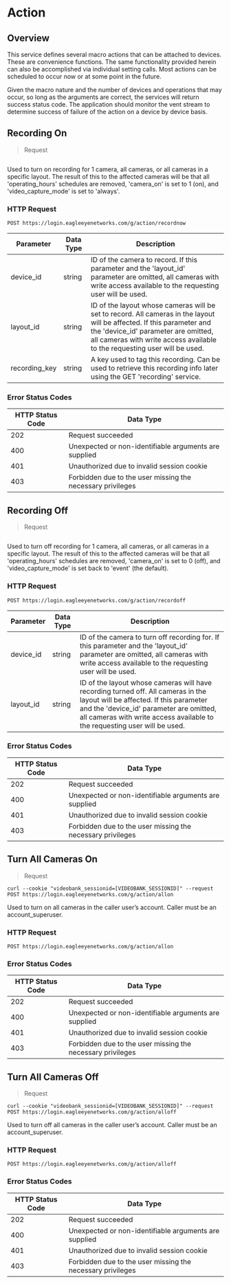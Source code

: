# Action

<!--===================================================================-->
## Overview

This service defines several macro actions that can be attached to devices. These are convenience functions. The same functionality provided herein can also be accomplished via individual setting calls. Most actions can be scheduled to occur now or at some point in the future.

Given the macro nature and the number of devices and operations that may occur, so long as the arguments are correct, the services will return success status code. The application should monitor the vent stream to determine success of failure of the action on a device by device basis.

<!--===================================================================-->
## Recording On

> Request

```shell
```

Used to turn on recording for 1 camera, all cameras, or all cameras in a specific layout. The result of this to the affected cameras will be that all 'operating_hours' schedules are removed, 'camera_on' is set to 1 (on), and 'video_capture_mode' is set to 'always'.

### HTTP Request

`POST https://login.eagleeyenetworks.com/g/action/recordnow`

Parameter       | Data Type   | Description  
---------       | ----------- | -----------  
device_id     	| string      | ID of the camera to record. If this parameter and the 'layout_id' parameter are omitted, all cameras with write access available to the requesting user will be used.
layout_id    	| string      | ID of the layout whose cameras will be set to record. All cameras in the layout will be affected. If this parameter and the 'device_id' parameter are omitted, all cameras with write access available to the requesting user will be used.
recording_key   | string      | A key used to tag this recording. Can be used to retrieve this recording info later using the GET 'recording' service.

### Error Status Codes

HTTP Status Code    | Data Type   
------------------- | ----------- 
202 | Request succeeded
400	| Unexpected or non-identifiable arguments are supplied
401	| Unauthorized due to invalid session cookie
403	| Forbidden due to the user missing the necessary privileges

<!--===================================================================-->
## Recording Off

> Request

```shell
```

Used to turn off recording for 1 camera, all cameras, or all cameras in a specific layout. The result of this to the affected cameras will be that all 'operating_hours' schedules are removed, 'camera_on' is set to 0 (off), and 'video_capture_mode' is set back to 'event' (the default).

### HTTP Request

`POST https://login.eagleeyenetworks.com/g/action/recordoff`

Parameter       | Data Type   | Description  
---------       | ----------- | -----------  
device_id     	| string      | ID of the camera to turn off recording for. If this parameter and the 'layout_id' parameter are omitted, all cameras with write access available to the requesting user will be used.
layout_id    	| string      | ID of the layout whose cameras will have recording turned off. All cameras in the layout will be affected. If this parameter and the 'device_id' parameter are omitted, all cameras with write access available to the requesting user will be used.

### Error Status Codes

HTTP Status Code    | Data Type   
------------------- | ----------- 
202	| Request succeeded
400	| Unexpected or non-identifiable arguments are supplied
401	| Unauthorized due to invalid session cookie
403	| Forbidden due to the user missing the necessary privileges

<!--===================================================================-->
## Turn All Cameras On

> Request

```shell
curl --cookie "videobank_sessionid=[VIDEOBANK_SESSIONID]" --request POST https://login.eagleeyenetworks.com/g/action/allon
```

Used to turn on all cameras in the caller user’s account. Caller must be an account_superuser.

### HTTP Request

`POST https://login.eagleeyenetworks.com/g/action/allon`

### Error Status Codes

HTTP Status Code    | Data Type   
------------------- | ----------- 
202	| Request succeeded
400	| Unexpected or non-identifiable arguments are supplied
401	| Unauthorized due to invalid session cookie
403	| Forbidden due to the user missing the necessary privileges

<!--===================================================================-->
## Turn All Cameras Off

> Request

```shell
curl --cookie "videobank_sessionid=[VIDEOBANK_SESSIONID]" --request POST https://login.eagleeyenetworks.com/g/action/alloff
```

Used to turn off all cameras in the caller user’s account. Caller must be an account_superuser.

### HTTP Request

`POST https://login.eagleeyenetworks.com/g/action/alloff`

### Error Status Codes

HTTP Status Code    | Data Type   
------------------- | ----------- 
202	| Request succeeded
400	| Unexpected or non-identifiable arguments are supplied
401	| Unauthorized due to invalid session cookie
403	| Forbidden due to the user missing the necessary privileges

